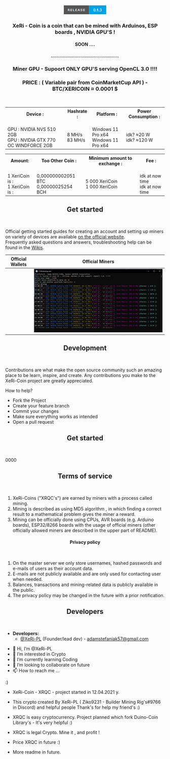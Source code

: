 
<p align = "center">
  <a href="">
    <img width="500em" src="" />
  </a>
  <br>
  <a href="https://github.com/XeRi-PL/XeRi-Coin">
    <img src="https://github.com/XeRi-PL/XeRi-Coin/blob/main/Resources/release_0.1.3.png" /></a>
  </br>
</p>

<h3 align="center">XeRi - Coin is a coin that can be mined with Arduinos, ESP boards , NVIDIA GPU'S !</h3>
<h4 align="center">SOON ....</h4>
<h5 align="center">..............................................</h5>
<h3 align="center">Miner GPU - Supoort ONLY GPU'S serving OpenCL 3.0 !!!!</h3>
<h3 align="center">PRICE : ( Variable pair from CoinMarketCup API ) - BTC/XERICOIN ≈ 0.0001 $</h3>
</br>
<table align="center">
  <tr>
    <th>Device :</th>
    <th>Hashrate : </th>
    <th>Platform : </th>
    <th>Power Consumption : </th>
  </tr>
  <tr>
    <td>
      <br>GPU : NVIDIA NVS 510 2GB 
      <br>GPU : NVIDIA GTX 770 OC WINDFORCE 2GB
    </td>
    <td>
      <br>8 MH/s 
      <br>83 MH/s
    </td>
    <td>
      <br>Windows 11 Pro x64 
      <br>Windows 11 Pro x64 
    </td>
    <td>
      <br>idk? ≈20 W
      <br>idk? ≈120 W
    </td>
  </tr>
</table>

<table align="center">
  <tr>
    <th>Amount: </th>
    <th>Too Other Coin : </th>
    <th>Minimum amount to exchange : </th>
    <th>Fee : </th>
  </tr>
  <tr>
    <td>
      <br> 1 XeriCoin is : 
      <br> 1 XeriCoin is : 
    </td>
    <td>
      <br>0,000000002051 BTC
      <br>0,00000025254 BCH
    </td>
    <td>
      <br>5 000 XeriCoin
      <br>1 000 XeriCoin
    </td>
    <td>
      <br>idk at now time
      <br>idk at now time
    </td>
  </tr>
</table>

<h2 align="center">Get started</h2><br>

Official getting started guides for creating an account and setting up miners on variety of devices are available <a href="https://adamstefaniak57.wixsite.com/xeri-avr-mining?lang=en">on the official website</a>.<br>
Frequently asked questions and answers, troubleshooting help can be found in the [Wikis](https://github.com/XeRi-PL/XeRi-Coin/wiki).<br>

| Official Wallets | Official Miners |
:-----------------:|:----------------:
[<img src="">]()  |  [<img src="https://github.com/XeRi-PL/XeRi-Coin/blob/main/Resources/Zrzut%20ekranu%20(13).png">]()




<h2 align="center">Development</h2><br>

Contributions are what make the open source community such an amazing place to be learn, inspire, and create.
Any contributions you make to the XeRi-Coin project are greatly appreciated.

How to help?

*   Fork the Project
*   Create your feature branch
*   Commit your changes
*   Make sure everything works as intended
*   Open a pull request


<h2 align="center">Get started</h2><br>


0000

<h2 align="center">Terms of service</h2><br>


1. XeRi-Coins ("XRQC's") are earned by miners with a process called mining.<br/>
2. Mining is described as using MD5 algorithm , in which finding a correct result to a mathematical problem gives the miner a reward.<br/>
3. Mining can be officially done using CPUs, AVR boards (e.g. Arduino boards), ESP32/8266 boards with the usage of official miners (other officially allowed miners are described in the upper part of README).<br/>

<h4 align="center">Privacy policy</h2><br>


1. On the master server we only store usernames, hashed passwords and e-mails of users as their account data.<br/>
2. E-mails are not publicly available and are only used for contacting user when needed.<br/>
3. Balances, transactions and mining-related data is publicly available in the public</a>.<br/>
4. The privacy policy may be changed in the future with a prior notification.

<h2 align="center">Developers</h2><br>

*   **Developers:**
    *   [@XeRi-PL](https://github.com/XeRi-PL) (Founder/lead dev) - adamstefaniak57@gmail.com


- 👋 Hi, I’m @XeRi-PL
- 👀 I’m interested in Crypto
- 🌱 I’m currently learning Coding
- 💞️ I’m looking to collaborate on future
- 📫 How to reach me ...

:)

- XeRi-Coin - XRQC - project started in 12.04.2021 y.

- This crypto created By XeRi-PL (    Ziko9231 - Builder Mining Rig's#9766    in Discord) and helpful people Thank's for help my friend's :) 

- XRQC is easy cryptocurrency. Project planned which fork Duino-Coin Library's - It's very helpful :)

- XRQC is legal Crypto. Mine it , and profit !

- Price XRQC in future :)

- More readme in future.
